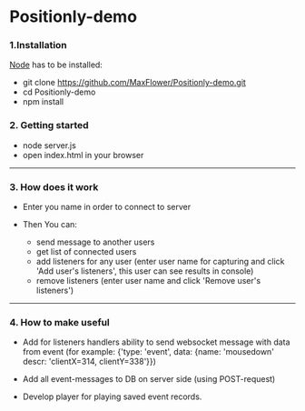 # Positionly-demo

### 1.Installation

[Node](https://nodejs.org/) has to be installed:

* git clone https://github.com/MaxFlower/Positionly-demo.git
* cd Positionly-demo
* npm install

### 2. Getting started

* node server.js 
* open index.html in your browser

----------------------

### 3. How does it work

* Enter you name in order to connect to server
* Then You can:

  - send message to another users
  - get list of connected users
  - add listeners for any user (enter user name for capturing and click 'Add user's listeners', this user can see results in console)
  - remove listeners (enter user name and click 'Remove user's listeners')
  
----------------------

### 4. How to make useful

* Add for listeners handlers ability to send websocket message with data from event (for example: 
{'type: 'event', data: {name: 'mousedown' descr: 'clientX=314, clientY=338'}})

* Add all event-messages to DB on server side (using POST-request) 

* Develop player for playing saved event records.


